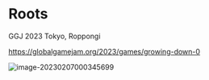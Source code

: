 # Roots
GGJ 2023 Tokyo, Roppongi

https://globalgamejam.org/2023/games/growing-down-0

![image-20230207000345699](C:\Users\nagisa\AppData\Roaming\Typora\typora-user-images\image-20230207000345699.png)
